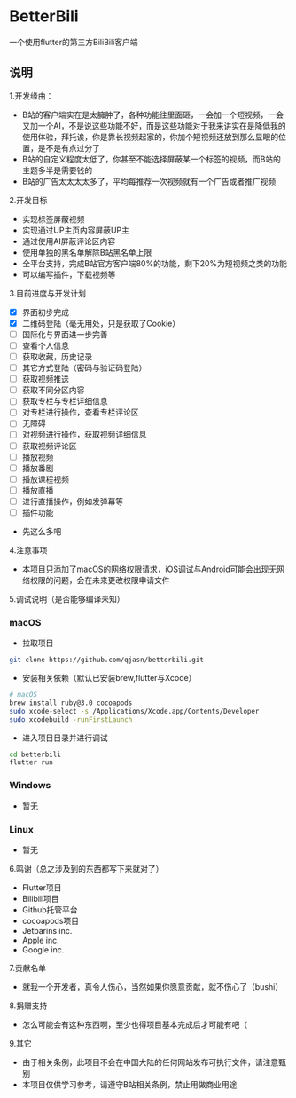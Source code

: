 # BetterBili

一个使用flutter的第三方BiliBili客户端

## 说明

1.开发缘由：
- B站的客户端实在是太臃肿了，各种功能往里面砸，一会加一个短视频，一会又加一个AI，不是说这些功能不好，而是这些功能对于我来讲实在是降低我的使用体验，拜托诶，你是靠长视频起家的，你加个短视频还放到那么显眼的位置，是不是有点过分了
- B站的自定义程度太低了，你甚至不能选择屏蔽某一个标签的视频，而B站的主题多半是需要钱的
- B站的广告太太太太多了，平均每推荐一次视频就有一个广告或者推广视频

2.开发目标
- 实现标签屏蔽视频
- 实现通过UP主页内容屏蔽UP主
- 通过使用AI屏蔽评论区内容
- 使用单独的黑名单解除B站黑名单上限
- 全平台支持，完成B站官方客户端80%的功能，剩下20%为短视频之类的功能
- 可以编写插件，下载视频等

3.目前进度与开发计划
- [x] 界面初步完成
- [x] 二维码登陆（毫无用处，只是获取了Cookie）
- [ ] 国际化与界面进一步完善
- [ ] 查看个人信息
- [ ] 获取收藏，历史记录
- [ ] 其它方式登陆（密码与验证码登陆）
- [ ] 获取视频推送
- [ ] 获取不同分区内容
- [ ] 获取专栏与专栏详细信息
- [ ] 对专栏进行操作，查看专栏评论区
- [ ] 无障碍
- [ ] 对视频进行操作，获取视频详细信息
- [ ] 获取视频评论区
- [ ] 播放视频
- [ ] 播放番剧
- [ ] 播放课程视频
- [ ] 播放直播
- [ ] 进行直播操作，例如发弹幕等
- [ ] 插件功能
- 先这么多吧

4.注意事项
- 本项目只添加了macOS的网络权限请求，iOS调试与Android可能会出现无网络权限的问题，会在未来更改权限申请文件

5.调试说明（是否能够编译未知）
### macOS
- 拉取项目
``` Bash
git clone https://github.com/qjasn/betterbili.git
```
- 安装相关依赖（默认已安装brew,flutter与Xcode）
``` Bash
# macOS
brew install ruby@3.0 cocoapods
sudo xcode-select -s /Applications/Xcode.app/Contents/Developer
sudo xcodebuild -runFirstLaunch
```
- 进入项目目录并进行调试
``` Bash
cd betterbili
flutter run
```
### Windows
- 暂无
### Linux
- 暂无


6.鸣谢（总之涉及到的东西都写下来就对了）
- Flutter项目
- Bilibili项目
- Github托管平台
- cocoapods项目
- Jetbarins inc.
- Apple inc.
- Google inc.

7.贡献名单
- 就我一个开发者，真令人伤心，当然如果你愿意贡献，就不伤心了（bushi）

8.捐赠支持
- 怎么可能会有这种东西啊，至少也得项目基本完成后才可能有吧（

9.其它
- 由于相关条例，此项目不会在中国大陆的任何网站发布可执行文件，请注意甄别
- 本项目仅供学习参考，请遵守B站相关条例，禁止用做商业用途